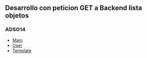 ## Desarrollo con peticion GET a Backend lista objetos
### ADSO14
- [Main](main.md)
- [User](user.md)
- [Template](template.md)
